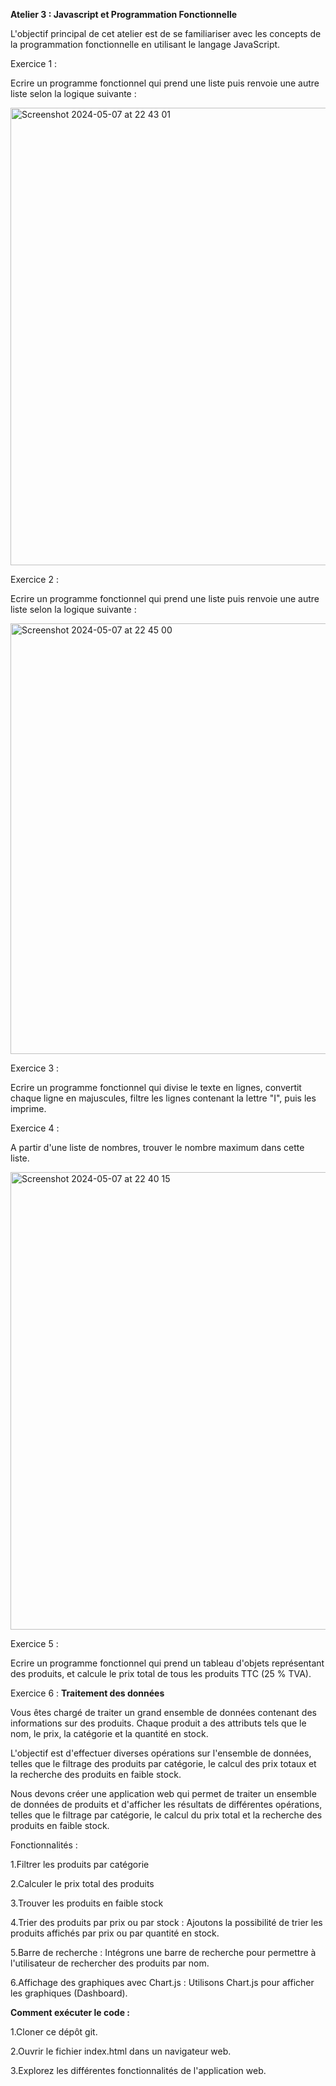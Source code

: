 **Atelier 3 : Javascript et Programmation Fonctionnelle**

L'objectif principal de cet atelier est de se familiariser avec les concepts de la programmation fonctionnelle en utilisant le langage JavaScript.

Exercice 1 :

Ecrire un programme fonctionnel qui prend une liste puis renvoie une autre liste selon la logique suivante :

<img width="732" alt="Screenshot 2024-05-07 at 22 43 01" src="https://github.com/leohichou/Atelier-3-Javascript-et-Functional-Programming/assets/105111612/de4ccd66-6d52-44c6-acba-d577c8f47214">


Exercice 2 :

Ecrire un programme fonctionnel qui prend une liste puis renvoie une autre liste selon la logique suivante :

<img width="689" alt="Screenshot 2024-05-07 at 22 45 00" src="https://github.com/leohichou/Atelier-3-Javascript-et-Functional-Programming/assets/105111612/42be12aa-422a-47a5-ae2d-a9b7f01e981e">


Exercice 3 :

Ecrire un programme fonctionnel qui divise le texte en lignes, convertit chaque ligne en majuscules, filtre les lignes contenant la lettre "I", puis les imprime.

Exercice 4 :

A partir d'une liste de nombres, trouver le nombre maximum dans cette liste.

<img width="732" alt="Screenshot 2024-05-07 at 22 40 15" src="https://github.com/leohichou/Atelier-3-Javascript-et-Functional-Programming/assets/105111612/b743771e-f036-496c-bb1d-cc1482dc0aaa">


Exercice 5 :

Ecrire un programme fonctionnel qui prend un tableau d'objets représentant des produits, et calcule le prix total de tous les produits TTC (25 % TVA).


Exercice 6 : **Traitement des données**

Vous êtes chargé de traiter un grand ensemble de données contenant des informations sur des produits. Chaque produit a des attributs tels que le nom, le prix, la catégorie et la quantité en stock.

L'objectif est d'effectuer diverses opérations sur l'ensemble de données, telles que le filtrage des produits par catégorie, le calcul des prix totaux et la recherche des produits en faible stock.

Nous devons créer une application web qui permet de traiter un ensemble de données de produits et d'afficher les résultats de différentes opérations, telles que le filtrage par catégorie, le calcul du prix total et la recherche des produits en faible stock.

Fonctionnalités :

1.Filtrer les produits par catégorie

2.Calculer le prix total des produits

3.Trouver les produits en faible stock

4.Trier des produits par prix ou par stock : Ajoutons la possibilité de trier les produits affichés par prix ou par quantité en stock.

5.Barre de recherche : Intégrons une barre de recherche pour permettre à l'utilisateur de rechercher des produits par nom.

6.Affichage des graphiques avec Chart.js : Utilisons Chart.js pour afficher les graphiques (Dashboard).

**Comment exécuter le code :**

1.Cloner ce dépôt git.

2.Ouvrir le fichier index.html dans un navigateur web.

3.Explorez les différentes fonctionnalités de l'application web.
